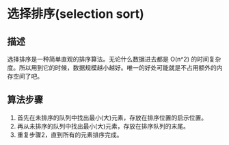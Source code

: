 # 选择排序(selection sort)

## 描述

选择排序是一种简单直观的排序算法。无论什么数据进去都是 O(n^2) 的时间复杂度。所以用到它的时候，数据规模越小越好。唯一的好处可能就是不占用额外的内存空间了吧。

## 算法步骤

1. 首先在未排序的队列中找出最小(大)元素，存放在排序位置的启示位置。
2. 再从未排序的队列中找出最小(大)元素，存放在排序队列的末尾。
3. 重复步骤2，直到所有的元素排序完成。

